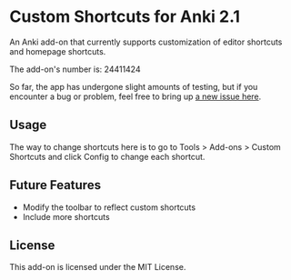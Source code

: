 # Custom Shortcuts for Anki 2.1

An Anki add-on that currently supports customization of editor shortcuts and homepage shortcuts.

The add-on's number is: 24411424

So far, the app has undergone slight amounts of testing, but if you encounter a bug or problem, feel free to bring up [a new issue here](https://github.com/Liresol/anki-custom-shortcuts/issues). 

## Usage

The way to change shortcuts here is to go to Tools > Add-ons > Custom Shortcuts and click Config to change each shortcut.

## Future Features

- Modify the toolbar to reflect custom shortcuts
- Include more shortcuts

## License
This add-on is licensed under the MIT License. 

